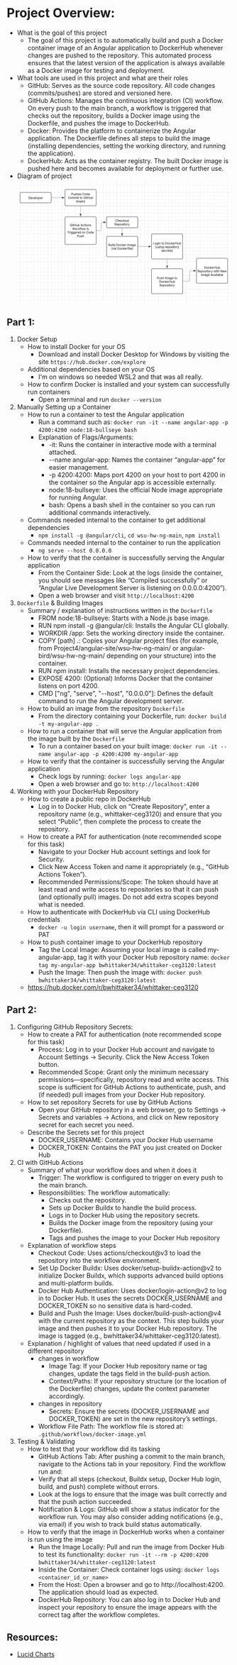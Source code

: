 # Project Overview: 

- What is the goal of this project
    - The goal of this project is to automatically build and push a Docker container image of an Angular application to DockerHub whenever changes are pushed to the repository. This automated process ensures that the latest version of the application is always available as a Docker image for testing and deployment.
- What tools are used in this project and what are their roles
    - GitHub: Serves as the source code repository. All code changes (commits/pushes) are stored and versioned here.
    - GitHub Actions: Manages the continuous integration (CI) workflow. On every push to the main branch, a workflow is triggered that checks out the repository, builds a Docker image using the Dockerfile, and pushes the image to DockerHub.
    - Docker: Provides the platform to containerize the Angular application. The Dockerfile defines all steps to build the image (installing dependencies, setting the working directory, and running the application).
    - DockerHub: Acts as the container registry. The built Docker image is pushed here and becomes available for deployment or further use.
- Diagram of project
![image](Project4/Screenshot(214).png)

## Part 1:

1. Docker Setup
    - How to install Docker for your OS
        - Download and install Docker Desktop for Windows by visiting the site `https://hub.docker.com/explore`
    - Additional dependencies based on your OS
        - I'm on windows so needed WSL2 and that was all really.
    - How to confirm Docker is installed and your system can successfully run containers
        - Open a terminal and run `docker --version`
2. Manually Setting up a Container
    - How to run a container to test the Angular application
        - Run a command such as: `docker run -it --name angular-app -p 4200:4200 node:18-bullseye bash`
        - Explanation of Flags/Arguments:
            - -it: Runs the container in interactive mode with a terminal attached.
            - --name angular-app: Names the container “angular-app” for easier management.
            - -p 4200:4200: Maps port 4200 on your host to port 4200 in the container so the Angular app is accessible externally.
            - node:18-bullseye: Uses the official Node image appropriate for running Angular.
            - bash: Opens a bash shell in the container so you can run additional commands interactively.
    - Commands needed internal to the container to get additional dependencies
        - `npm install -g @angular/cli`, `cd wsu-hw-ng-main`, `npm install`
    - Commands needed internal to the container to run the application
        - `ng serve --host 0.0.0.0`
    - How to verify that the container is successfully serving the Angular application
        - From the Container Side: Look at the logs (inside the container, you should see messages like “Compiled successfully” or “Angular Live Development Server is listening on 0.0.0.0:4200”).
        - Open a web browser and visit `http://localhost:4200`
3. `Dockerfile` & Building Images
    - Summary / explanation of instructions written in the `Dockerfile`
        - FROM node:18-bullseye: Starts with a Node.js base image.
        - RUN npm install -g @angular/cli: Installs the Angular CLI globally.
        - WORKDIR /app: Sets the working directory inside the container.
        - COPY [path] .: Copies your Angular project files (for example, from Project4/angular-site/wsu-hw-ng-main/ or angular-bird/wsu-hw-ng-main/ depending on your structure) into the container.
        - RUN npm install: Installs the necessary project dependencies.
        - EXPOSE 4200: (Optional) Informs Docker that the container listens on port 4200.
        - CMD ["ng", "serve", "--host", "0.0.0.0"]: Defines the default command to run the Angular development server.
    - How to build an image from the repository `Dockerfile`
        - From the directory containing your Dockerfile, run: `docker build -t my-angular-app .`
    - How to run a container that will serve the Angular application from the image built by the `Dockerfile`
        - To run a container based on your built image: `docker run -it --name angular-app -p 4200:4200 my-angular-app`
    - How to verify that the container is successfully serving the Angular application
        - Check logs by running: `docker logs angular-app`
        - Open a web browser and go to: `http://localhost:4200`
5. Working with your DockerHub Repository
    - How to create a public repo in DockerHub
        - Log in to Docker Hub, click on “Create Repository”, enter a repository name (e.g., whittaker-ceg3120) and ensure that you select “Public”, then complete the process to create the repository.
    - How to create a PAT for authentication (note recommended scope for this task)
        - Navigate to your Docker Hub account settings and look for Security.
        - Click New Access Token and name it appropriately (e.g., “GitHub Actions Token”).
        - Recommended Permissions/Scope: The token should have at least read and write access to repositories so that it can push (and optionally pull) images. Do not add extra scopes beyond what is needed.
    - How to authenticate with DockerHub via CLI using DockerHub credentials
        - `docker -u login username`, then it will prompt for a password or PAT
    - How to push container image to your DockerHub repository
        - Tag the Local Image: Assuming your local image is called my-angular-app, tag it with your Docker Hub repository name: `docker tag my-angular-app bwhittaker34/whittaker-ceg3120:latest`
        - Push the Image: Then push the image with: `docker push bwhittaker34/whittaker-ceg3120:latest`
    - https://hub.docker.com/r/bwhittaker34/whittaker-ceg3120

## Part 2:

1. Configuring GitHub Repository Secrets:
    - How to create a PAT for authentication (note recommended scope for this task)
        - Process: Log in to your Docker Hub account and navigate to Account Settings → Security. Click the New Access Token button.
        - Recommended Scope: Grant only the minimum necessary permissions—specifically, repository read and write access. This scope is sufficient for GitHub Actions to authenticate, push, and (if needed) pull images from your Docker Hub repository.
    - How to set repository Secrets for use by GitHub Actions
        - Open your GitHub repository in a web browser, go to Settings → Secrets and variables → Actions, and click on New repository secret for each secret you need.
    - Describe the Secrets set for this project
        - DOCKER_USERNAME: Contains your Docker Hub username
        - DOCKER_TOKEN: Contains the PAT you just created on Docker Hub
2. CI with GitHub Actions
    - Summary of what your workflow does and when it does it
        - Trigger: The workflow is configured to trigger on every push to the main branch.
        - Responsibilities: The workflow automatically:
            - Checks out the repository.
            - Sets up Docker Buildx to handle the build process.
            - Logs in to Docker Hub using the repository secrets.
            - Builds the Docker image from the repository (using your Dockerfile).
            - Tags and pushes the image to your Docker Hub repository
    - Explanation of workflow steps
        - Checkout Code: Uses actions/checkout@v3 to load the repository into the workflow environment.
        - Set Up Docker Buildx: Uses docker/setup-buildx-action@v2 to initialize Docker Buildx, which supports advanced build options and multi-platform builds.
        - Docker Hub Authentication: Uses docker/login-action@v2 to log in to Docker Hub. It uses the secrets DOCKER_USERNAME and DOCKER_TOKEN so no sensitive data is hard-coded.
        - Build and Push the Image: Uses docker/build-push-action@v4 with the current repository as the context. This step builds your image and then pushes it to your Docker Hub repository. The image is tagged (e.g., bwhittaker34/whittaker-ceg3120:latest).
    - Explanation / highlight of values that need updated if used in a different repository
        - changes in workflow
            - Image Tag: If your Docker Hub repository name or tag changes, update the tags field in the build-push action.
            - Context/Paths: If your repository structure (or the location of the Dockerfile) changes, update the context parameter accordingly.
        - changes in repository
            - Secrets: Ensure the secrets (DOCKER_USERNAME and DOCKER_TOKEN) are set in the new repository’s settings.
        - Workflow File Path: The workflow file is stored at: `.github/workflows/docker-image.yml`
3. Testing & Validating
    - How to test that your workflow did its tasking
        - GitHub Actions Tab: After pushing a commit to the main branch, navigate to the Actions tab in your repository. Find the workflow run and:
        - Verify that all steps (checkout, Buildx setup, Docker Hub login, build, and push) complete without errors.
        - Look at the logs to ensure that the image was built correctly and that the push action succeeded.
        - Notification & Logs: GitHub will show a status indicator for the workflow run. You may also consider adding notifications (e.g., via email) if you wish to track build status automatically.
    - How to verify that the image in DockerHub works when a container is run using the image
        - Run the Image Locally: Pull and run the image from Docker Hub to test its functionality: `docker run -it --rm -p 4200:4200 bwhittaker34/whittaker-ceg3120:latest`
        - Inside the Container: Check container logs using: `docker logs <container_id_or_name>`
        - From the Host: Open a browser and go to http://localhost:4200. The application should load as expected.
        - DockerHub Repository: You can also log in to Docker Hub and inspect your repository to ensure the image appears with the correct tag after the workflow completes.

## Resources:
- [Lucid Charts](https://www.lucidchart.com/pages/)
